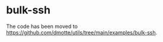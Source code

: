# bulk-ssh

The code has been moved to https://github.com/dmotte/utils/tree/main/examples/bulk-ssh.
